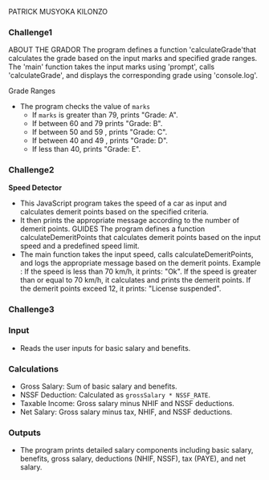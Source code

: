 PATRICK MUSYOKA KILONZO

### Challenge1
ABOUT THE GRADOR The program defines a function 'calculateGrade'that calculates the grade based on the input marks and specified grade ranges. The 'main' function takes the input marks using 'prompt', calls 'calculateGrade', and displays the corresponding grade using 'console.log'.

Grade Ranges
   - The program checks the value of `marks` 
     - If `marks` is greater than 79, prints "Grade: A".
     - If between 60 and 79  prints "Grade: B".
     - If between 50 and 59 , prints "Grade: C".
     - If between 40 and 49 , prints "Grade: D".
     - If less than 40, prints "Grade: E".


   ### Challenge2

**Speed Detector** 
- This JavaScript program takes the speed of a car as input and calculates demerit points based on the specified criteria.
- It then prints the appropriate message according to the number of demerit points. 
 GUIDES The program defines a function calculateDemeritPoints that calculates demerit points based on the input speed and a predefined speed limit.
 - The main function takes the input speed, calls calculateDemeritPoints, and logs the appropriate message based on the demerit points. Example : If the speed is less than 70 km/h, it prints: "Ok". If the speed is greater than or equal to 70 km/h, it calculates and prints the demerit points. If the demerit points exceed 12, it prints: "License suspended".
 
### Challenge3

### Input
   - Reads the user inputs for basic salary and benefits.
### Calculations
   - Gross Salary: Sum of basic salary and benefits.
   - NSSF Deduction: Calculated as `grossSalary * NSSF_RATE`.
   - Taxable Income: Gross salary minus NHIF and NSSF deductions.
   - Net Salary: Gross salary minus tax, NHIF, and NSSF deductions.
   ### Outputs
   - The program prints detailed salary components including basic salary, benefits, gross salary, deductions (NHIF, NSSF), tax (PAYE), and net salary.


